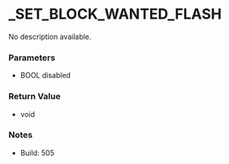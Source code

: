 # _SET_BLOCK_WANTED_FLASH

No description available.

### Parameters
* BOOL disabled

### Return Value
* void

### Notes
* Build: 505

